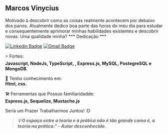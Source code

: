 ## Marcos Vinycius
Motivado à descobrir como as coisas realmente acontecem por debaixo dos panos. Atualmente dedico boa parte das horas do meu dia para estudar e consequentemente aprimorar minhas habilidades existentes e descobrir novas. Uma qualidade minha? *** Dedicação ***

[![Linkedin Badge](https://img.shields.io/badge/-Marcos%20Vinycius-0a66c2?style=flat-square&logo=Linkedin&logoColor=white&link=https://www.linkedin.com/in/marcos-vinycius-silva-a00587234/)](https://www.linkedin.com/in/marcos-vinycius-silva-a00587234/) 
[![Gmail Badge](https://img.shields.io/badge/-vinyprog.work@gmail.com-0a66c2?style=flat-square&logo=Gmail&logoColor=white&link=https:https://www.linkedin.com/in/marcos-vinycius-silva-a00587234/)](mailto:vinyprog.work@gmail.com) 

⚡ Fortes:
<br />
**Javascript, NodeJs, TypeScript, , Express.js, MySQL, PostegreSQL e MongoDB**.

🧠 Tenho conhecimento em:
<br />
 **Html, css.**

🛠️ Ferramentas que Possuo familiaridadde:
<br />
**Express.js, Sequelize, Mustache.js**

Seria um Prazer Trabalharmos Juntos! :D

> ***💡 O espaço entre a teoria e a prática não é tão grande como é, a teoria na prática.”
        - Autor desconhecido.***
